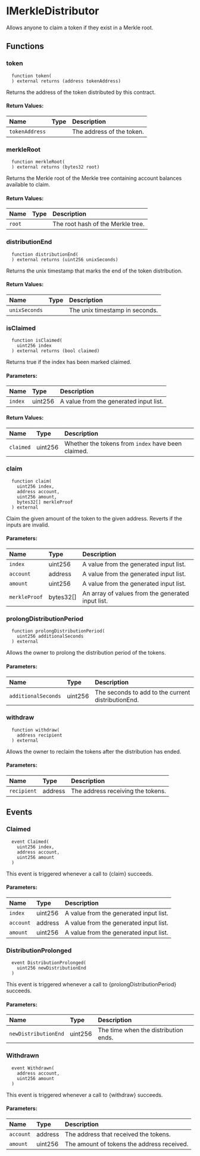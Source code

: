 # IMerkleDistributor

Allows anyone to claim a token if they exist in a Merkle root.



## Functions
### token
```solidity
  function token(
  ) external returns (address tokenAddress)
```
Returns the address of the token distributed by this contract.



#### Return Values:
| Name                           | Type          | Description                                                                  |
| :----------------------------- | :------------ | :--------------------------------------------------------------------------- |
|`tokenAddress`|  | The address of the token.
### merkleRoot
```solidity
  function merkleRoot(
  ) external returns (bytes32 root)
```
Returns the Merkle root of the Merkle tree containing account balances available to claim.



#### Return Values:
| Name                           | Type          | Description                                                                  |
| :----------------------------- | :------------ | :--------------------------------------------------------------------------- |
|`root`|  | The root hash of the Merkle tree.
### distributionEnd
```solidity
  function distributionEnd(
  ) external returns (uint256 unixSeconds)
```
Returns the unix timestamp that marks the end of the token distribution.



#### Return Values:
| Name                           | Type          | Description                                                                  |
| :----------------------------- | :------------ | :--------------------------------------------------------------------------- |
|`unixSeconds`|  | The unix timestamp in seconds.
### isClaimed
```solidity
  function isClaimed(
    uint256 index
  ) external returns (bool claimed)
```
Returns true if the index has been marked claimed.


#### Parameters:
| Name | Type | Description                                                          |
| :--- | :--- | :------------------------------------------------------------------- |
|`index` | uint256 | A value from the generated input list.

#### Return Values:
| Name                           | Type          | Description                                                                  |
| :----------------------------- | :------------ | :--------------------------------------------------------------------------- |
|`claimed`| uint256 | Whether the tokens from `index` have been claimed.
### claim
```solidity
  function claim(
    uint256 index,
    address account,
    uint256 amount,
    bytes32[] merkleProof
  ) external
```
Claim the given amount of the token to the given address. Reverts if the inputs are invalid.


#### Parameters:
| Name | Type | Description                                                          |
| :--- | :--- | :------------------------------------------------------------------- |
|`index` | uint256 | A value from the generated input list.
|`account` | address | A value from the generated input list.
|`amount` | uint256 | A value from the generated input list.
|`merkleProof` | bytes32[] | An array of values from the generated input list.

### prolongDistributionPeriod
```solidity
  function prolongDistributionPeriod(
    uint256 additionalSeconds
  ) external
```
Allows the owner to prolong the distribution period of the tokens.


#### Parameters:
| Name | Type | Description                                                          |
| :--- | :--- | :------------------------------------------------------------------- |
|`additionalSeconds` | uint256 | The seconds to add to the current distributionEnd.

### withdraw
```solidity
  function withdraw(
    address recipient
  ) external
```
Allows the owner to reclaim the tokens after the distribution has ended.


#### Parameters:
| Name | Type | Description                                                          |
| :--- | :--- | :------------------------------------------------------------------- |
|`recipient` | address | The address receiving the tokens.


## Events
### Claimed
```solidity
  event Claimed(
    uint256 index,
    address account,
    uint256 amount
  )
```
This event is triggered whenever a call to {claim} succeeds.


#### Parameters:
| Name                           | Type          | Description                                    |
| :----------------------------- | :------------ | :--------------------------------------------- |
|`index`| uint256 | A value from the generated input list.
|`account`| address | A value from the generated input list.
|`amount`| uint256 | A value from the generated input list.
### DistributionProlonged
```solidity
  event DistributionProlonged(
    uint256 newDistributionEnd
  )
```
This event is triggered whenever a call to {prolongDistributionPeriod} succeeds.


#### Parameters:
| Name                           | Type          | Description                                    |
| :----------------------------- | :------------ | :--------------------------------------------- |
|`newDistributionEnd`| uint256 | The time when the distribution ends.
### Withdrawn
```solidity
  event Withdrawn(
    address account,
    uint256 amount
  )
```
This event is triggered whenever a call to {withdraw} succeeds.


#### Parameters:
| Name                           | Type          | Description                                    |
| :----------------------------- | :------------ | :--------------------------------------------- |
|`account`| address | The address that received the tokens.
|`amount`| uint256 | The amount of tokens the address received.




